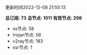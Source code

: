 更新时间2022-12-08 21:55:13

**总订阅: 73**
**总节点: 1011**
**有效节点: 298**
- ss节点: 58
- trojan节点: 56
- v2ray节点: 183
- ssr节点: 1
